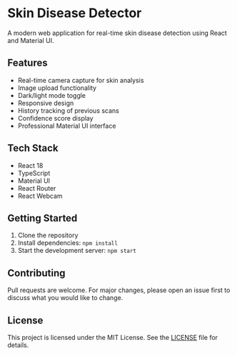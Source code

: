 # Skin Disease Detector

A modern web application for real-time skin disease detection using React and Material UI.

## Features
- Real-time camera capture for skin analysis
- Image upload functionality
- Dark/light mode toggle
- Responsive design
- History tracking of previous scans
- Confidence score display
- Professional Material UI interface

## Tech Stack
- React 18
- TypeScript
- Material UI
- React Router
- React Webcam

## Getting Started

1. Clone the repository
2. Install dependencies: `npm install`
3. Start the development server: `npm start`

## Contributing

Pull requests are welcome. For major changes, please open an issue first to discuss what you would like to change.

## License

This project is licensed under the MIT License. See the [LICENSE](LICENSE) file for details.


